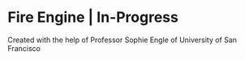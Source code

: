 # Fire Engine | In-Progress

Created with the help of Professor Sophie Engle of University of San Francisco



